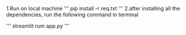 1.Run on local machine
'''
pip install -r req.txt
'''
2.after installing all the dependencies, run the following command in terminal

'''
streamlit rum app.py
'''